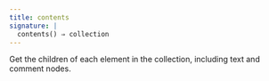 ```yaml
---
title: contents
signature: |
  contents() ⇒ collection
---
```


Get the children of each element in the collection, including text
and comment nodes.